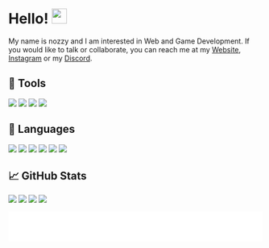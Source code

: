 # Hello! <img src="https://raw.githubusercontent.com/MartinHeinz/MartinHeinz/master/wave.gif" width="30px" height="30px">
My name is nozzy and I am interested in Web and Game Development. If you would like to talk or collaborate, you can reach me at my [Website](https://nozzy.epizy.com), [Instagram](https://www.instagram.com/nozzyftw) or my [Discord](https://discord.gg/MmrYxKrZy3).

## 🔧 Tools
<!--[<img src="https://img.shields.io/badge/OS-Windows-informational?style=for-the-badge&logo=windows&logoColor=white&color=0078D6">](https://www.microsoft.com/en-au/windows/get-windows-10)  [<img src="https://img.shields.io/badge/OS-MacOS-informational?style=for-the-badge&logo=apple&logoColor=white&color=EBEBEB">]()  [<img src="https://img.shields.io/badge/Editor-VS%20Code-informational?style=for-the-badge&logo=visualstudiocode&logoColor=white&color=007ACC">](https://code.visualstudio.com/insiders/) -->

[<img src="https://img.shields.io/badge/Windows-0078D6?style=for-the-badge&logo=windows&logoColor=white">](https://www.microsoft.com/en-au/windows/)   [<img src="https://img.shields.io/badge/mac%20os-000000?style=for-the-badge&logo=apple&logoColor=white">](www.apple.com/au/macos/)   [<img src="https://img.shields.io/badge/Ubuntu-E95420?style=for-the-badge&logo=ubuntu&logoColor=white">](https://ubuntu.com)   [<img src="https://img.shields.io/badge/VSCode-009B7D?style=for-the-badge&logo=visual%20studio%20code&logoColor=white">](https://code.visualstudio.com/insiders/)

## 📝 Languages
<!--[<img src="https://img.shields.io/badge/HTML-informational?style=for-the-badge&logo=html5&logoColor=white&color=E34F26">](https://www.w3schools.com/html/)  [<img src="https://img.shields.io/badge/CSS-informational?style=for-the-badge&logo=css3&logoColor=white&color=1572B6">](https://www.w3schools.com/css/)  [<img src="https://img.shields.io/badge/JavaScript-informational?style=for-the-badge&logo=javascript&logoColor=black&color=F7DF1E">](https://www.w3schools.com/js/)  [<img src="https://img.shields.io/badge/C%23-informational?style=for-the-badge&logo=csharp&logoColor=white&color=239120">](https://docs.microsoft.com/en-us/dotnet/csharp/)  [<img src="https://img.shields.io/badge/Python-informational?style=for-the-badge&logo=python&logoColor=white&color=3776AB">](https://www.python.org/) -->
[<img src="https://img.shields.io/badge/Python-FFD43B?style=for-the-badge&logo=python&logoColor=blue">](https://www.python.org/)   [<img src="https://img.shields.io/badge/C%23-239120?style=for-the-badge&logo=csharp&logoColor=white">](https://docs.microsoft.com/en-us/dotnet/csharp/)   [<img src="https://img.shields.io/badge/JavaScript-323330?style=for-the-badge&logo=javascript&logoColor=F7DF1E">](https://www.w3schools.com/js/)   [<img src="https://img.shields.io/badge/HTML-E34F26?style=for-the-badge&logo=html5&logoColor=white">](https://www.w3schools.com/html/)   [<img src="https://img.shields.io/badge/CSS-1572B6?style=for-the-badge&logo=css3&logoColor=white">](https://www.w3schools.com/css/)   [<img src="https://img.shields.io/badge/PHP-777BB4?style=for-the-badge&logo=php&logoColor=white">](https://www.php.net)

## 📈 GitHub Stats
<section>
  <source media="(prefers-color-scheme: dark)" srcset="https://github-readme-stats.vercel.app/api/top-langs/?username=nozzyftw&theme=dark&langs_count=3">
  <source media="(prefers-color-scheme: dark)" srcset="https://github-readme-stats.vercel.app/api?username=nozzyftw&line_height=27&show_icons=true&theme=dark">
  <source media="(prefers-color-scheme: dark)" srcset="https://streak-stats.demolab.com?user=nozzyftw&theme=dark&card_width=770">

  <source media="(prefers-color-scheme: light)" srcset="https://github-readme-stats.vercel.app/api/top-langs/?username=nozzyftw&langs_count=3">
  <source media="(prefers-color-scheme: light)" srcset="https://github-readme-stats.vercel.app/api?username=nozzyftw&line_height=27&show_icons=true">
  <source media="(prefers-color-scheme: light)" srcset="https://streak-stats.demolab.com?user=nozzyftw&card_width=770">
</section>
<!--

  <img align="center" src="https://github-readme-stats.vercel.app/api/top-langs/?username=nozzyftw&theme=dark&langs_count=3" /> <img align="center" src="https://github-readme-stats.vercel.app/api?username=nozzyftw&line_height=27&show_icons=true&theme=dark" />

[![GitHub Streak](https://streak-stats.demolab.com?user=nozzyftw&theme=dark&card_width=770)](https://git.io/streak-stats)
</section>
<img align="center" src="https://github-readme-stats.vercel.app/api/top-langs/?username=nozzyftw&theme=dark&langs_count=3" /> <img align="center" src="https://github-readme-stats.vercel.app/api?username=nozzyftw&line_height=27&show_icons=true&theme=dark" />

[![GitHub Streak](https://streak-stats.demolab.com?user=nozzyftw&theme=dark&card_width=770)](https://git.io/streak-stats)
-->
## 📣 Socials
<!--[<img src="https://img.shields.io/badge/Stack%20Overflow-informational?style=for-the-badge&logo=stackoverflow&logoColor=white&color=F58025">](https://www.stackoverflow.com/users/13446337/nozzy)  [<img src="https://img.shields.io/badge/Instagram-informational?style=for-the-badge&logo=instagram&logoColor=white&color=E4405F">](https://www.instagram.com/nozzyfw)  [<img src="https://img.shields.io/badge/Twitch-informational?style=for-the-badge&logo=twitch&logoColor=white&color=9146FF">](https://www.twitch.tv/nozzyfw)  [<img src="https://img.shields.io/badge/Discord-informational?style=for-the-badge&logo=discord&logoColor=white&color=5865F2">](https://discord.gg/MmrYxKrZy3) -->
[<img src="https://img.shields.io/badge/Stack_Overflow-FE7A16?style=for-the-badge&logo=stack-overflow&logoColor=white">](https://www.stackoverflow.com/users/13446337/nozzy)   [<img src="https://img.shields.io/badge/Instagram-E4405F?style=for-the-badge&logo=instagram&logoColor=white">](https://www.instagram.com/nozzyftw)   [<img src="https://img.shields.io/badge/Twitch-9146FF?style=for-the-badge&logo=twitch&logoColor=white">](https://www.twitch.tv/nozzyftw)   [<img src="https://img.shields.io/badge/Discord-5865F2?style=for-the-badge&logo=discord&logoColor=white">](https://discord.gg/MmrYxKrZy3)

[<img src="https://github.com/nozzyFTW/nozzyFTW/blob/3ad8ac9af5d92ff5a19c8824cd4772f49341a067/footer.svg">]()
<!-- ![](https://img.shields.io/badge/<WORD_ON_LEFT>-<WORD_ON_RIGHT>-informational?style=flat&logo=<LOGO_NAME>&logoColor=white&color=2bbc8a) -->
<!---
nozzyFTW/nozzyFTW is a ✨ special ✨ repository because its `README.md` (this file) appears on your GitHub profile.
You can click the Preview link to take a look at your changes.
--->

